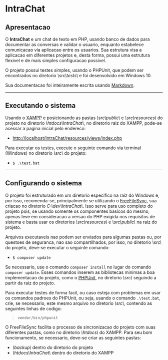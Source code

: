 # IntraChat

## Apresentacao

O **IntraChat** e um chat de texto em PHP, usando banco de dados para documentar as conversas e validar o usuario, enquanto estabelece comunicacao via aplicacao entre os usuarios. Sua estrutura visa a aplicacao em diferentes projetos e, desta forma, possui uma estrutura flexivel e de mais simples configuracao possivel.

O projeto possui testes simples, usando o PHPUnit, que podem ser encontrados no diretorio _\\src\\tests\\_ e foi desenvolvido em Windows 10.

Sua documentacao foi inteiramente escrita usando [Markdown](https://markdownguide.org).

-----

## Executando o sistema

Usando o [XAMPP](https://www.apachefriends.org) e posicionando as pastas _\\src\\public\\_ e _\\src\\resources\\_ do projeto no diretorio _\\htdocs\\IntraChat\\_, no diretorio raiz do XAMPP, pode-se acessar a pagina inicial pelo endereco:

- <http://localhost/IntraChat/resources/views/index.php>

Para executar os testes, execute o seguinte comando via terminal (Windows) no diretorio _\\src\\_ do projeto:

- ``$ .\test.bat``

-----

## Configurando o sistema

O projeto foi estruturado em um diretorio especifico na raiz do Windows e, por isso, recomenda-se, principalmente se utilizando o [FreeFileSync](https://freefilesync.org), sua criacao no diretorio _C:\\dev\\IntraChat\\_. Isso serve para uso completo do projeto pois, se usando somente os componentes basicos do mesmo, apenas leve em consideracao a versao do PHP exigida nos requisitos de sistema e basta usar os diretorios _\\src\\resources\\_ e _\\src\\public\\_ na raiz do projeto.

Arquivos executaveis nao podem ser enviados para algumas pastas ou, por questoes de seguranca, nao sao compartilhados, por isso, no diretorio _\\src\\_ do projeto, deve-se executar o seguinte comando:

- ``$ composer update``

Se necessario, use o comando ``composer install`` no lugar do comando ``composer update``. Esses comandos inserem as bibliotecas minimas a boa implementacao do projeto, como o [PHPUnit](https://phpunit.de), no diretorio _\\src\\_ seguindo a partir da raiz do projeto.

Para executar testes de forma facil, ou caso esteja com problemas em usar os comandos padroes do PHPUnit, ou seja, usando o comando ``.\test.bat``, crie, se necessario, este mesmo arquivo no diretorio _\\src\\_, contendo as seguintes linhas de codigo:

> ``vendor/bin/phpunit``

O FreeFileSync facilita o processo de sincronizacao do projeto com suas diferentes pastas, como no diretorio _\\htdocs\\_ do XAMPP. Para seu bom funcionamento, se necessario, deve-se criar as seguintes pastas:

- _\\backup\\_ dentro do diretorio do projeto
- _\\htdocs\\IntraChat\\_ dentro do diretorio do XAMPP